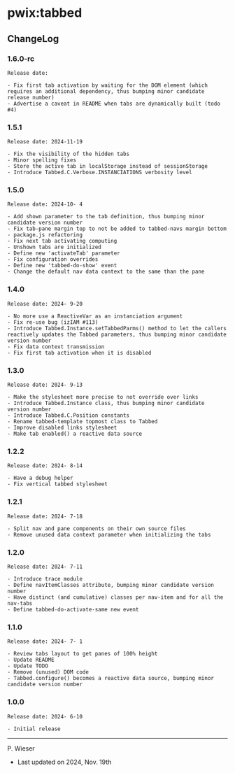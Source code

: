 # pwix:tabbed

## ChangeLog

### 1.6.0-rc

    Release date: 

    - Fix first tab activation by waiting for the DOM element (which requires an additional dependency, thus bumping minor candidate release number)
    - Advertise a caveat in README when tabs are dynamically built (todo #4)

### 1.5.1

    Release date: 2024-11-19

    - Fix the visibility of the hidden tabs
    - Minor spelling fixes
    - Store the active tab in localStorage instead of sessionStorage
    - Introduce Tabbed.C.Verbose.INSTANCIATIONS verbosity level

### 1.5.0

    Release date: 2024-10- 4

    - Add shown parameter to the tab definition, thus bumping minor candidate version number
    - Fix tab-pane margin top to not be added to tabbed-navs margin bottom
    - package.js refactoring
    - Fix next tab activating computing
    - Unshown tabs are initialized
    - Define new 'activateTab' parameter
    - Fix configuration overrides
    - Define new 'tabbed-do-show' event
    - Change the default nav data context to the same than the pane

### 1.4.0

    Release date: 2024- 9-20

    - No more use a ReactiveVar as an instanciation argument
    - Fix re-use bug (izIAM #113)
    - Introduce Tabbed.Instance.setTabbedParms() method to let the callers reactively updates the Tabbed parameters, thus bumping minor candidate version number
    - Fix data context transmission
    - Fix first tab activation when it is disabled

### 1.3.0

    Release date: 2024- 9-13

    - Make the stylesheet more precise to not override over links
    - Introduce Tabbed.Instance class, thus bumping minor candidate version number
    - Introduce Tabbed.C.Position constants
    - Rename tabbed-template topmost class to Tabbed
    - Improve disabled links stylesheet
    - Make tab enabled() a reactive data source

### 1.2.2

    Release date: 2024- 8-14

    - Have a debug helper
    - Fix vertical tabbed stylesheet

### 1.2.1

    Release date: 2024- 7-18

    - Split nav and pane components on their own source files
    - Remove unused data context parameter when initializing the tabs

### 1.2.0

    Release date: 2024- 7-11

    - Introduce trace module
    - Define navItemClasses attribute, bumping minor candidate version number
    - Have distinct (and cumulative) classes per nav-item and for all the nav-tabs
    - Define tabbed-do-activate-same new event

### 1.1.0

    Release date: 2024- 7- 1

    - Review tabs layout to get panes of 100% height
    - Update README
    - Update TODO
    - Remove (unused) DOM code
    - Tabbed.configure() becomes a reactive data source, bumping minor candidate version number

### 1.0.0

    Release date: 2024- 6-10

    - Initial release

---
P. Wieser
- Last updated on 2024, Nov. 19th
